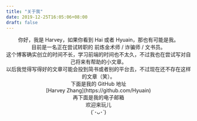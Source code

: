 ```yaml
---
title: "关于我"
date: 2019-12-25T16:05:06+08:00
draft: false
---
```


<center>你好，我是 Harvey，如果你看到 Hai 或者 Hyuain，那也有可能是我。</center>

<center>目前是一名正在尝试转职的 前炼金术师 / 诈骗师 / 文书员。</center>

<center>这个博客确实创立的时间不长，学习前端的时间也不太久，不过我也在尝试写对自己将来有帮助的小文章。</center>

<center>以后我觉得写得好的文章可能会投到简书或者别的平台去，不过现在还不存在这样的文章（笑）。</center>

<center>下面是我的 GitHub 地址<center>

<center>[Harvey Zhang](https://github.com/Hyuain)</center>

<center>再下面是我的电子邮箱<center>

<center><Hyuain97@163.com><center>

<center>欢迎来玩儿</center>

<center>(´･ᴗ･`)</center>